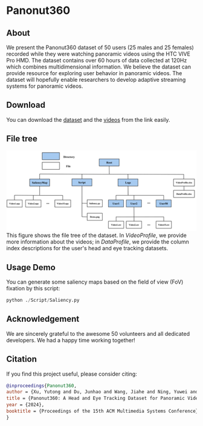 # Panonut360

## About
We present the Panonut360 dataset of 50 users (25 males and 25 females) recorded while they were watching panoramic videos using the HTC VIVE Pro HMD. The dataset contains over 60 hours of data collected at 120Hz which combines multidimensional information. We believe the dataset can provide resource for exploring user behavior in panoramic videos. The dataset will hopefully enable researchers to develop adaptive streaming systems for panoramic videos.

## Download
You can download the [dataset](https://drive.google.com/drive/folders/1g85yjNeFpTD_R6mMyQk9hy7oQrWaRiE_)  and the [videos](https://drive.google.com/drive/folders/1Nmi7QxqnQ7srXQXIQxdYWd1PV72-WMHm) from the link easily.

## File tree
![alt text](img/filetree.png)
This figure shows the file tree of the dataset. In *VideoProfile*, we provide more information about the videos; in *DataProfile*, we provide the column index descriptions for the user's head and eye tracking datasets.

## Usage Demo
You can generate some saliency maps based on the field of view (FoV) fixation by this script:

```python
python ./Script/Saliency.py
```

## Acknowledgement

We are sincerely grateful to the awesome 50 volunteers and all dedicated developers. We had a happy time working together!

## Citation
If you find this project useful, please consider citing:

```bibtex
@inproceedings{Panonut360,
author = {Xu, Yutong and Du, Junhao and Wang, Jiahe and Ning, Yuwei and Zhou, Sihan and Cao, Yang},
title = {Panonut360: A Head and Eye Tracking Dataset for Panoramic Video},
year = {2024},
booktitle = {Proceedings of the 15th ACM Multimedia Systems Conference}
}
```
